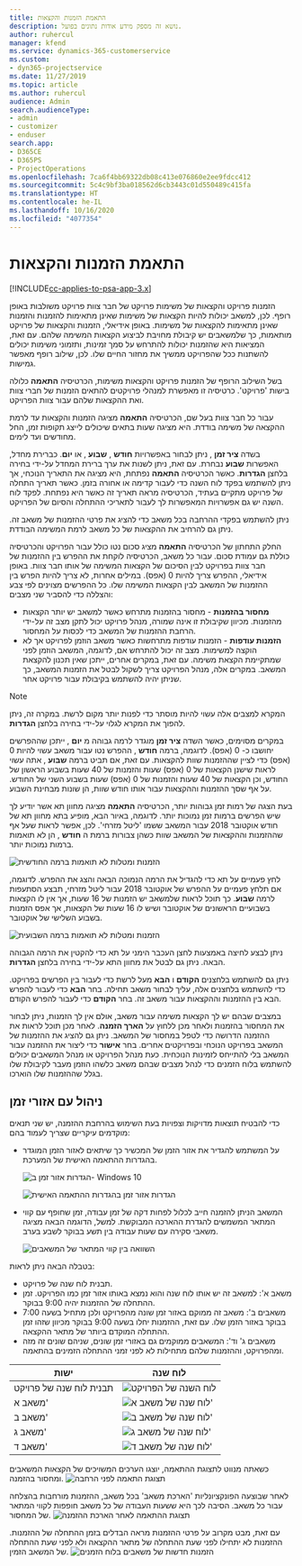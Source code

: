 ```yaml
---
title: התאמת הזמנות והקצאות
description: נושא זה מספק מידע אודות נתונים בפועל.
author: ruhercul
manager: kfend
ms.service: dynamics-365-customerservice
ms.custom:
- dyn365-projectservice
ms.date: 11/27/2019
ms.topic: article
ms.author: ruhercul
audience: Admin
search.audienceType:
- admin
- customizer
- enduser
search.app:
- D365CE
- D365PS
- ProjectOperations
ms.openlocfilehash: 7ca6f4bb69322db08c413e076860e2ee9fdcc412
ms.sourcegitcommit: 5c4c9bf3ba018562d6cb3443c01d550489c415fa
ms.translationtype: HT
ms.contentlocale: he-IL
ms.lasthandoff: 10/16/2020
ms.locfileid: "4077354"
---
```

# <a name="reconcile-bookings-and-assignments"></a>התאמת הזמנות והקצאות

[!INCLUDE[cc-applies-to-psa-app-3.x](../includes/cc-applies-to-psa-app-3x.md)]

הזמנות פרויקט והקצאות של משימות פרויקט של חבר צוות פרויקט משולבות באופן רופף.‬ לכן, למשאב יכולות להיות הקצאות של משימות שאינן מתאימות להזמנות והזמנות שאינן מתאימות להקצאות של משימות. באופן אידיאלי, הזמנות והקצאות של פרויקט מותאמות, כך שלמשאבים יש קיבולת מחויבת לביצוע הקצאות המשימה שלהם. עם זאת, המציאות היא שהזמנות יכולות להתרחש על סמך זמינות, ותזמוני משימות יכולים להשתנות ככל שהפרויקט ממשיך את מחזור החיים שלו. לכן, שילוב רופף מאפשר גמישות.

בשל השילוב הרופף של הזמנות פרויקט והקצאות משימות, הכרטיסיה **התאמה** כלולה בישות 'פרויקט'. כרטיסיה זו מאפשרת למנהלי פרויקטים להתאים הזמנות של חברי צוות ואת ההקצאות שלהם עבור צוות הפרויקט.

עבור כל חבר צוות בעל שם, הכרטיסיה **התאמה** מציגה הזמנות והקצאות עד לרמת ההקצאה של משימה בודדת. היא מציגה שעות בתאים שיכולים לייצג תקופות זמן, החל מחודשים ועד לימים.

בשדה **ציר זמן** , ניתן לבחור באפשרויות **חודש** , **שבוע** , או **יום**. כברירת מחדל, האפשרות **שבוע** נבחרת. עם זאת, ניתן לשנות את ערך ברירת המחדל על-ידי בחירה בלחצן **הגדרות**. כאשר הכרטיסיה **התאמה** נפתחת, היא מציגה את התאריך הנוכחי, אך ניתן להשתמש בפקד לוח השנה כדי לעבור קדימה או אחורה בזמן. כאשר תאריך התחלה של פרויקט מתקיים בעתיד, הכרטיסיה מראה תאריך זה כאשר היא נפתחת. לפקד לוח השנה יש גם אפשרויות המאפשרות לך לעבור לתאריכי ההתחלה והסיום של הפרויקט.

ניתן להשתמש בפקדי ההרחבה בכל משאב כדי להציג את פרטי ההזמנות של משאב זה. ניתן גם להרחיב את ההקצאות של כל משאב לרמת המשימה הבודדת.

החלק התחתון של הכרטיסיה **התאמה** מציג סכום נטו כולל עבור הפרויקט והכרטיסיה כוללת גם עמודת סכום. עבור כל משאב, הכרטיסיה לוקחת את ההפרש בין ההזמנות של חבר צוות בפרויקט לבין הסיכום של הקצאות המשימה של אותו חבר צוות. באופן אידיאלי, ההפרש צריך להיות 0 (אפס). במילים אחרות, לא צריך להיות הפרש בין ההזמנות של המשאב לבין הקצאות המשימה שלו. כל ההפרשים מצוינים לפי צבע והצללה כדי להסביר שני מצבים:

- **מחסור בהזמנות** - מחסור בהזמנות מתרחש כאשר למשאב יש יותר הקצאות מהזמנות. מכיוון שקיבולת זו אינה שמורה, מנהל פרויקט יכול לתקן מצב זה על-ידי הרחבת ההזמנות של המשאב כדי לכסות על המחסור.
- **הזמנות עודפות** - הזמנות עודפות מתרחשות כאשר משאב הוזמן לפרויקט אך לא הוקצה למשימות. מצב זה יכול להתרחש אם, לדוגמה, המשאב הוזמן לפני שמתקיימת הקצאת משימה. עם זאת, במקרים אחרים, ייתכן שאין תכנון להקצאת המשאב. במקרים אלה, מנהל הפרויקט צריך לשקול לבטל את הזמנות המשאב, כך שניתן יהיה להשתמש בקיבולת עבור פרויקט אחר.

> [!NOTE]
> המקרא למצבים אלה עשוי להיות מוסתר כדי לפנות יותר מקום לרשת. במקרה זה, ניתן להפוך את המקרא לגלוי על-ידי בחירה בלחצן **הגדרות**.

במקרים מסוימים, כאשר השדה **ציר זמן** מוגדר לרמה גבוהה מ **יום** , ייתכן שההפרשים יחושבו כ- 0 (אפס). לדוגמה, ברמה **חודש** , ההפרש נטו עבור משאב עשוי להיות 0 (אפס) כדי לציין שההזמנות שוות להקצאות. עם זאת, אם תביט ברמה **שבוע** , אתה עשוי לראות שישנן הקצאות של 0 (אפס) שעות והזמנות של 40 שעות בשבוע הראשון של החודש, וכן הקצאות של 40 שעות והזמנות של 0 (אפס) שעות בשבוע השני של החודש. על אף שסך ההזמנות וההקצאות עבור אותו חודש שוות, הן שונות מבחינת השבוע.

בעת הצגה של רמות זמן גבוהות יותר, הכרטיסיה **התאמה** מציגה מחוון תא אשר יודיע לך שיש הפרשים ברמות זמן נמוכות יותר. לדוגמה, באיור הבא, מופיע בתא מחוון תא של חודש אוקטובר 2018 עבור המשאב ששמו 'ליטל מזרחי'. לכן, אפשר לראות שעל אף שההזמנות וההקצאות של המשאב שוות כשהן צבורות ברמת ה **חודש** , הן לא תואמות ברמות נמוכות יותר.

![הזמנות ומטלות לא תואמות ברמה החודשית](media/reconcile-assignments-01.JPG)

לחץ פעמיים על תא כדי להגדיל את הרמה הנמוכה הבאה והצג את ההפרש. לדוגמה, אם תלחץ פעמיים על ההפרש של אוקטובר 2018 עבור ליטל מזרחי, תבצע הסתעפות לרמה **שבוע**. כך תוכל לראות שלמשאב יש הזמנות של 16 שעות, אך אין לו הקצאות בשבועיים הראשונים של אוקטובר ושיש לו 16 שעות של הקצאות, אך אפס הזמנות בשבוע השלישי של אוקטובר.

![הזמנות ומטלות לא תואמות ברמה השבועית](media/reconcile-assignments-02.JPG)

ניתן לבצע לחיצה באמצעות לחצן העכבר הימני על תא כדי להקטין את הרמה הגבוהה הבאה. ניתן גם לבטל את מחוון התא על-ידי בחירה בלחצן **הגדרות**. 

ניתן גם להשתמש בלחצנים **הקודם** ו **הבא** מעל לרשת כדי לעבור בין הפרשים בפרויקט. כדי להשתמש בלחצנים אלה, עליך לבחור משאב תחילה. בחר **הבא** כדי לעבור להפרש הבא בין ההזמנות וההקצאות עבור משאב זה. בחר **הקודם** כדי לעבור להפרש הקודם.

במצבים שבהם יש לך הקצאות משימה עבור משאב, אולם אין לך הזמנות, ניתן לבחור את המחסור בהזמנות ולאחר מכן ללחוץ על **הארך הזמנה**. לאחר מכן תוכל לראות את ההזמנה הדרושה כדי לטפל במחסור של המשאב. ניתן גם להציג את ההזמנות של המשאב בפרויקט הנוכחי ובפרויקטים אחרים. בחר **אישור** כדי ליצור את ההזמנה עבור המשאב בלי להתייחס לזמינות הנוכחית. כעת מנהל הפרויקט או מנהל המשאבים יכולים להשתמש בלוח הזמנים כדי לנהל מצבים שבהם משאב כלשהו הוזמן מעבר לקיבולת שלו בגלל שההזמנות שלו הוארכו.

## <a name="managing-with-time-zones"></a>ניהול עם אזורי זמן
כדי להבטיח תוצאות מדויקות וצפויות בעת השימוש בהרחבת ההזמנה, יש שני תנאים מוקדמים עיקריים שצריך לעמוד בהם:  

- על המשתמש להגדיר את אזור הזמן של המכשיר כך שיתאים לאזור הזמן המוגדר בהגדרות ההתאמה האישית של המערכת.
 
  ![הגדרות אזור זמן ב- Windows 10](media/reconcile-assignments-03.png)

  ![הגדרות אזור זמן בהגדרות ההתאמה האישית](media/reconcile-assignments-04.png)
 
- המשאב הניתן להזמנה חייב לכלול לפחות דקה של זמן עבודה, זמן שחופף עם קווי המתאר המשמשים להגדרת ההארכה המבוקשת. למשל, הדוגמה הבאה מציגה משאבי סקירה עם שעות עבודה בין תשע בבוקר לשבע בערב. 

  ![השוואה בין קווי המתאר של המשאבים](media/reconcile-assignments-05.png)

בטבלה הבאה ניתן לראות:

- תבנית לוח שנה של פרויקט.
- משאב א': למשאב זה יש אותו לוח שנה והוא נמצא באותו אזור זמן כמו הפרויקט. זמן ההתחלה של ההזמנות יהיה 9:00 בבוקר.
- משאבים ב': משאב זה ממוקם באזור זמן שונה מהפרויקט ולכן מתחיל בשעה 7:00 בבוקר באזור הזמן שלו. עם זאת, ההזמנות יחלו בשעה 9:00 בבוקר מכיוון שזהו זמן ההתחלה המוקדם ביותר של מתאר ההקצאה.
- משאבים ג' וד': המשאבים ממוקמים גם באזורי זמן שונים, שניהם שונים זה מזה ומהפרויקט, וההזמנות שלהם מתחילות לא לפני זמני ההתחלה הזמינים בהתאמה.

|ישות  |לוח שנה  |
|-|-|
|תבנית לוח שנה של פרויקט   | ![לוח השנה של הפרויקט](media/reconcile-assignments-06.png) |
|משאב א'  | ![לוח שנה של משאב א'](media/reconcile-assignments-06.png) |
|משאב ב'  |  ![לוח שנה של משאב ב'](media/reconcile-assignments-07.png) |
|משאב ג'  |  ![לוח שנה של משאב ג'](media/reconcile-assignments-08.png) |
|משאב ד'  | ![לוח שנה של משאב ד'](media/reconcile-assignments-09.png)  |
 
כשאתה מנווט לתצוגת ההתאמה, יוצגו הערכים המשויכים של הקצאות המשאבים ומחסור בהזמנה.
 ![תצוגת התאמה לפני הרחבה](media/reconcile-assignments-10.png)

לאחר שבוצעה הפונקציונליות 'הארכת משאב' בכל משאב, ההזמנות מורחבות בהצלחה עבור כל משאב. הסיבה לכך היא ששעות העבודה של כל משאב חופפות לקווי המתאר של המחסור.
 ![תצוגת ההתאמה לאחר הארכת ההזמנה](media/reconcile-assignments-11.png) 

עם זאת, מבט מקרוב על פרטי ההזמנות מראה הבדלים בזמן ההתחלה של ההזמנות. ההזמנות לא יתחילו לפני שעת ההתחלה של מתאר ההקצאה ולא לפני שעת ההתחלה של המשאב הזמין.
 ![הזמנות חדשות של משאבים בלוח הזמנים](media/reconcile-assignments-12.png)
